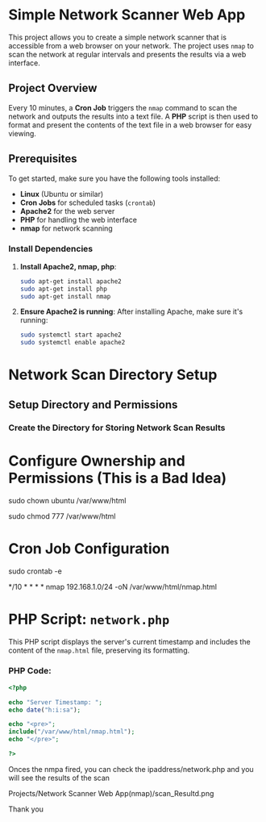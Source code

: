 # Simple Network Scanner Web App

This project allows you to create a simple network scanner that is accessible from a web browser on your network. The project uses `nmap` to scan the network at regular intervals and presents the results via a web interface.

## Project Overview

Every 10 minutes, a **Cron Job** triggers the `nmap` command to scan the network and outputs the results into a text file. A **PHP** script is then used to format and present the contents of the text file in a web browser for easy viewing.

## Prerequisites

To get started, make sure you have the following tools installed:

- **Linux** (Ubuntu or similar)
- **Cron Jobs** for scheduled tasks (`crontab`)
- **Apache2** for the web server
- **PHP** for handling the web interface
- **nmap** for network scanning

### Install Dependencies

1. **Install Apache2, nmap, php**:
    ```bash
    sudo apt-get install apache2
    sudo apt-get install php
    sudo apt-get install nmap
    ```

2. **Ensure Apache2 is running**:
    After installing Apache, make sure it's running:
    ```bash
    sudo systemctl start apache2
    sudo systemctl enable apache2
    ```

# Network Scan Directory Setup

## Setup Directory and Permissions

### Create the Directory for Storing Network Scan Results

# Configure Ownership and Permissions (This is a Bad Idea)

sudo chown ubuntu /var/www/html

sudo chmod 777 /var/www/html

# Cron Job Configuration

sudo crontab -e

*/10 * * * * nmap 192.168.1.0/24 -oN /var/www/html/nmap.html

# PHP Script: `network.php`

This PHP script displays the server's current timestamp and includes the content of the `nmap.html` file, preserving its formatting.

### PHP Code:

```php
<?php

echo "Server Timestamp: ";
echo date("h:i:sa");

echo "<pre>";
include("/var/www/html/nmap.html");
echo "</pre>";

?>

```

Onces the nmpa fired, you can check the ipaddress/network.php and you will see the results of the scan 

Projects/Network Scanner Web App(nmap)/scan_Resultd.png


Thank you 




